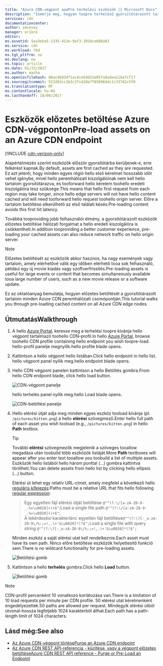```yaml
---
title: "Azure CDN-végpont aaaPre terhelési eszközök |} Microsoft Docs"
description: "Ismerje meg, hogyan toopre terhelésű gyorsítótárazott tartalom Azure CDN-végpont."
services: cdn
documentationcenter: 
author: smcevoy
manager: erikre
editor: 
ms.assetid: 5ea3eba5-1335-413e-9af3-3918ce608a83
ms.service: cdn
ms.workload: tbd
ms.tgt_pltfrm: na
ms.devlang: na
ms.topic: article
ms.date: 01/23/2017
ms.author: mazha
ms.openlocfilehash: 08ac4b834f1ac8ce59d22e65fa8adea11bafcf17
ms.sourcegitcommit: 523283cc1b3c37c428e77850964dc1c33742c5f0
ms.translationtype: MT
ms.contentlocale: hu-HU
ms.lasthandoff: 10/06/2017
---
```

# <a name="pre-load-assets-on-an-azure-cdn-endpoint"></a><span data-ttu-id="f3106-103">Eszközök előzetes betöltése Azure CDN-végponton</span><span class="sxs-lookup"><span data-stu-id="f3106-103">Pre-load assets on an Azure CDN endpoint</span></span>
[!INCLUDE [cdn-verizon-only](../../includes/cdn-verizon-only.md)]

<span data-ttu-id="f3106-104">Alapértelmezés szerint eszközök először gyorsítótárba kerüljenek-e, erre felkérést kapnak.</span><span class="sxs-lookup"><span data-stu-id="f3106-104">By default, assets are first cached as they are requested.</span></span> <span data-ttu-id="f3106-105">Ez azt jelenti, hogy minden egyes régió hello első kérelmet hosszabb időt vehet igénybe, mivel hello peremhálózati kiszolgálóinak nem kell hello tartalom gyorsítótárazva, és tooforward hello kérelem toohello eredeti kiszolgálóra lesz szüksége.</span><span class="sxs-lookup"><span data-stu-id="f3106-105">This means that hello first request from each region may take longer, since hello edge servers will not have hello content cached and will need tooforward hello request toohello origin server.</span></span> <span data-ttu-id="f3106-106">Előre a tartalom betöltése elkerülhető az első találati késés.</span><span class="sxs-lookup"><span data-stu-id="f3106-106">Pre-loading content avoids this first hit latency.</span></span>

<span data-ttu-id="f3106-107">Továbbá tooproviding jobb felhasználói élmény, a gyorsítótárazott eszközök előzetes betöltése hálózati forgalmat a hello eredeti kiszolgálóra is csökkentheti.</span><span class="sxs-lookup"><span data-stu-id="f3106-107">In addition tooproviding a better customer experience, pre-loading your cached assets can also reduce network traffic on hello origin server.</span></span>

> [!NOTE]
> <span data-ttu-id="f3106-108">Előzetes betöltését az eszközök akkor hasznos, ha nagy események vagy tartalom, amely elérhetővé válik egy időben elérhető tooa sok felhasználó, például egy új movie kiadás vagy szoftverfrissítés.</span><span class="sxs-lookup"><span data-stu-id="f3106-108">Pre-loading assets is useful for  large events or content that becomes simultaneously available tooa large number of users, such as a new movie release or a software update.</span></span>
> 
> 

<span data-ttu-id="f3106-109">Ez az oktatóanyag bemutatja, hogyan előzetes betöltését a gyorsítótárazott tartalom minden Azure CDN peremhálózati csomópontján.</span><span class="sxs-lookup"><span data-stu-id="f3106-109">This tutorial walks you through pre-loading cached content on all Azure CDN edge nodes.</span></span>

## <a name="walkthrough"></a><span data-ttu-id="f3106-110">Útmutatás</span><span class="sxs-lookup"><span data-stu-id="f3106-110">Walkthrough</span></span>
1. <span data-ttu-id="f3106-111">A hello [Azure Portal](https://portal.azure.com), keresse meg a terhelési toopre kívánja hello végpont tartalmazó toohello CDN-profil.</span><span class="sxs-lookup"><span data-stu-id="f3106-111">In hello [Azure Portal](https://portal.azure.com), browse toohello CDN profile containing hello endpoint you wish toopre-load.</span></span>  <span data-ttu-id="f3106-112">hello-profil panelje megnyílik.</span><span class="sxs-lookup"><span data-stu-id="f3106-112">hello profile blade opens.</span></span>
2. <span data-ttu-id="f3106-113">Kattintson a hello végpont hello listában.</span><span class="sxs-lookup"><span data-stu-id="f3106-113">Click hello endpoint in hello list.</span></span>  <span data-ttu-id="f3106-114">hello végpont panel nyílik meg.</span><span class="sxs-lookup"><span data-stu-id="f3106-114">hello endpoint blade opens.</span></span>
3. <span data-ttu-id="f3106-115">Hello CDN-végpont panelen kattintson a hello Betöltés gombra.</span><span class="sxs-lookup"><span data-stu-id="f3106-115">From hello CDN endpoint blade, click hello load button.</span></span>
   
    ![CDN-végpont panelje](./media/cdn-preload-endpoint/cdn-endpoint-blade.png)
   
    <span data-ttu-id="f3106-117">hello terhelés panel nyílik meg.</span><span class="sxs-lookup"><span data-stu-id="f3106-117">hello Load blade opens.</span></span>
   
    ![CDN-betöltési panelje](./media/cdn-preload-endpoint/cdn-load-blade.png)
4. <span data-ttu-id="f3106-119">Hello elérési útját adja meg minden egyes eszköz tooload kívánja (pl. `/pictures/kitten.png`) a hello **elérési** szövegmező.</span><span class="sxs-lookup"><span data-stu-id="f3106-119">Enter hello full path of each asset you wish tooload (e.g., `/pictures/kitten.png`) in hello **Path** textbox.</span></span>
   
   > [!TIP]
   > <span data-ttu-id="f3106-120">További **elérési** szövegmezők megjelenik a szöveges tooallow megadása után toobuild több eszközök listáját.</span><span class="sxs-lookup"><span data-stu-id="f3106-120">More **Path** textboxes will appear after you enter text tooallow you toobuild a list of multiple assets.</span></span>  <span data-ttu-id="f3106-121">Eszközök hello listából hello három ponttal (…) gombra kattintva törölheti.</span><span class="sxs-lookup"><span data-stu-id="f3106-121">You can delete assets from hello list by clicking hello ellipsis (...) button.</span></span>
   > 
   > <span data-ttu-id="f3106-122">Elérési út lehet egy relatív URL-címet, amely megfelel a következő hello [reguláris kifejezés](https://msdn.microsoft.com/library/az24scfc.aspx):</span><span class="sxs-lookup"><span data-stu-id="f3106-122">Paths must be a relative URL that fits hello following [regular expression](https://msdn.microsoft.com/library/az24scfc.aspx):</span></span>  
   > ><span data-ttu-id="f3106-123">Egy egyetlen fájl elérési útját betöltése `@"^(?:\/[a-zA-Z0-9-_.%=\u0020]+)+$"`;</span><span class="sxs-lookup"><span data-stu-id="f3106-123">Load a single file path `@"^(?:\/[a-zA-Z0-9-_.%=\u0020]+)+$"`;</span></span>  
   > ><span data-ttu-id="f3106-124">A lekérdezési karakterlánc egyetlen fájl betöltése`@"^(?:\?[-_a-zA-Z0-9\/%:;=!,.\+'&\u0020]*)?$";`</span><span class="sxs-lookup"><span data-stu-id="f3106-124">Load a single file with query string `@"^(?:\?[-_a-zA-Z0-9\/%:;=!,.\+'&\u0020]*)?$";`</span></span>  
   > 
   > <span data-ttu-id="f3106-125">Minden eszköz a saját elérési utat kell rendelkeznie.</span><span class="sxs-lookup"><span data-stu-id="f3106-125">Each asset must have its own path.</span></span>  <span data-ttu-id="f3106-126">Nincs előre betöltése eszközök helyettesítő funkció sem.</span><span class="sxs-lookup"><span data-stu-id="f3106-126">There is no wildcard functionality for pre-loading assets.</span></span>
   > 
   > 
   
    ![Betöltési gomb](./media/cdn-preload-endpoint/cdn-load-paths.png)
5. <span data-ttu-id="f3106-128">Kattintson a hello **terhelés** gombra.</span><span class="sxs-lookup"><span data-stu-id="f3106-128">Click hello **Load** button.</span></span>
   
    ![Betöltési gomb](./media/cdn-preload-endpoint/cdn-load-button.png)

> [!NOTE]
> <span data-ttu-id="f3106-130">CDN-profil percenként 10 vonatkozó korlátozása van.</span><span class="sxs-lookup"><span data-stu-id="f3106-130">There is a limitation of 10 load requests per minute per CDN profile.</span></span> <span data-ttu-id="f3106-131">50 elérési utat kérelmenként engedélyezettek.</span><span class="sxs-lookup"><span data-stu-id="f3106-131">50 paths are allowed per request.</span></span> <span data-ttu-id="f3106-132">Mindegyik elérési útból útvonal-hossza legfeljebb 1024 karakterből állhat.</span><span class="sxs-lookup"><span data-stu-id="f3106-132">Each path has a path-length limit of 1024 characters.</span></span>
> 
> 

## <a name="see-also"></a><span data-ttu-id="f3106-133">Lásd még:</span><span class="sxs-lookup"><span data-stu-id="f3106-133">See also</span></span>
* [<span data-ttu-id="f3106-134">Az Azure CDN-végpont törlése</span><span class="sxs-lookup"><span data-stu-id="f3106-134">Purge an Azure CDN endpoint</span></span>](cdn-purge-endpoint.md)
* [<span data-ttu-id="f3106-135">Az Azure CDN REST API-referencia - kiürítése, vagy a végpont előzetes betöltése</span><span class="sxs-lookup"><span data-stu-id="f3106-135">Azure CDN REST API reference - Purge or Pre-Load an Endpoint</span></span>](https://msdn.microsoft.com/library/mt634451.aspx)

